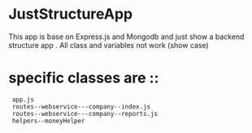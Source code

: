 # JustStructureApp
This app is base on Express.js and  Mongodb 
and just show a backend structure app .
All class and variables not work  (show case)

# specific classes are ::
     app.js
     routes--webservice---company--index.js
     routes--webservice---company--reports.js
     helpers--moneyHelper

